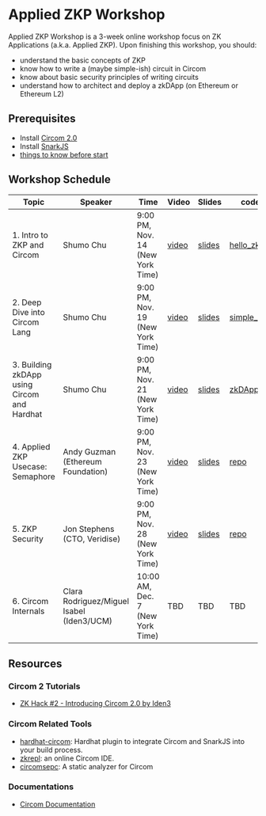 # Applied ZKP Workshop

Applied ZKP Workshop is a 3-week online workshop focus on ZK Applications (a.k.a. Applied ZKP). Upon finishing this workshop, you should:
* understand the basic concepts of ZKP
* know how to write a (maybe simple-ish) circuit in Circom
* know about basic security principles of writing circuits
* understand how to architect and deploy a zkDApp (on Ethereum or Ethereum L2)

## Prerequisites 

* Install [Circom 2.0](https://docs.circom.io/getting-started/installation/)
* Install [SnarkJS](https://github.com/iden3/snarkjs)
* [things to know before start](https://learn.0xparc.org/materials/circom/prereq-materials/prereq-understanding/)

## Workshop Schedule
<table>
    <th> Topic </th>
    <th> Speaker </th>
    <th> Time </th>
    <th> Video </th>
    <th> Slides </th>
    <th> code </th>
    <tbody>
        <tr>
            <td>
                1. Intro to ZKP and Circom
            </td>
            <td>
                Shumo Chu
            </td>
            <td>
                9:00 PM, Nov. 14 (New York Time)
            </td>
            <td>
                <a href="https://youtu.be/kHDdMIYHgLg"> video </a>
            </td>
            <td>
                <a href="./slides/1.pdf"> slides </a>
            </td>
            <td>
                <a href="./hello_zkp">hello_zkp</a>
            </td>
        </tr>
        <tr>
            <td>
                2. Deep Dive into Circom Lang
            </td>
            <td>
                Shumo Chu
            </td>
            <td>
                9:00 PM, Nov. 19 (New York Time)
            </td>
            <td>
                <a href="https://youtu.be/F-cXh30S0ho"> video </a>
            </td>
            <td>
                <a href="./slides/2.pdf"> slides </a>
            </td>
            <td>
                <a href="./simple_mul"> simple_mul </a>
            </td>
        </tr>
         <tr>
            <td>
                3. Building zkDApp using Circom and Hardhat
            </td>
            <td>
                Shumo Chu
            </td>
            <td>
                9:00 PM, Nov. 21 (New York Time)
            </td>
            <td>
                <a href="https://youtu.be/0ya5bVVLP4M"> video </a>
            </td>
            <td>
                <a href="./slides/3.pdf"> slides </a>
            </td>
            <td>
                <a href="./zkDApp"> zkDApp </a>
            </td>
        </tr>
        <tr>
            <td>
                4. Applied ZKP Usecase: Semaphore
            </td>
            <td>
                Andy Guzman (Ethereum Foundation)
            </td>
            <td>
                9:00 PM, Nov. 23 (New York Time)
            </td>
            <td>
                <a href="https://youtu.be/c0cKR78TIBg"> video </a>
            </td>
            <td>
                 <a href="./slides/4.pdf"> slides </a>
            </td>
            <td>
                <a href="https://github.com/semaphore-protocol/semaphore"> repo </a>
            </td>
        </tr>
        <tr>
            <td>
                5. ZKP Security
            </td>
            <td>
                Jon Stephens (CTO, Veridise)
            </td>
            <td>
                9:00 PM, Nov. 28 (New York Time)
            </td>
            <td>
                <a href="https://youtu.be/IM1J0aeTNu8"> video </a>
            </td>
            <td>
                <a href="./slides/5.pdf"> slides </a>
            </td>
            <td>
                <a href="https://github.com/Veridise/Picus"> repo </a>
            </td>
        </tr>
        <tr>
            <td>
                6. Circom Internals
            </td>
            <td>
                Clara Rodriguez/Miguel Isabel (Iden3/UCM)
            </td>
            <td>
                10:00 AM, Dec. 7 (New York Time)                
            </td>
            <td>
                TBD
            </td>
            <td>
                TBD
            </td>
            <td>
                TBD
            </td>
        </tr>
    </tbody>        
</table>


## Resources

### Circom 2 Tutorials
* [ZK Hack #2 - Introducing Circom 2.0 by Iden3](https://www.youtube.com/watch?v=6XxVeBFmIFs)

### Circom Related Tools
* [hardhat-circom](https://github.com/projectsophon/hardhat-circom): Hardhat plugin to integrate Circom and SnarkJS into your build process.
* [zkrepl](https://zkrepl.dev/): an online Circom IDE.
* [circomsepc](https://github.com/trailofbits/circomspect): A static analyzer for Circom

### Documentations
* [Circom Documentation](https://docs.circom.io)
